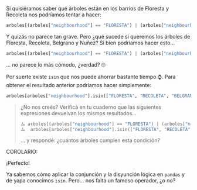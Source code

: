 Si quisiéramos saber qué árboles están en los barrios de Floresta y Recoleta nos podríamos tentar a hacer: 

```python
arboles[(arboles["neighbourhood"] == "FLORESTA") | (arboles["neighbourhood"] == "RECOLETA")]
```

Y quizás no parece tan grave. Pero ¿qué sucede si queremos los árboles de Floresta, Recoleta, Belgrano y Nuñez? Si bien podríamos hacer esto…

```python
arboles[(arboles["neighbourhood"] == "FLORESTA") | (arboles["neighbourhood"] == "Recoleta") | (arboles["neighbourhood"] == "BELGRANO") | (arboles["neighbourhood"] == "NUÑEZ")]
```

… no parece lo más cómodo, ¿verdad? 🙄

Por suerte existe `isin` que nos puede ahorrar bastante tiempo ⌚. Para obtener el resultado anterior podríamos hacer simplemente:

```python
arboles[arboles["neighbourhood"].isin(["FLORESTA", "RECOLETA", "BELGRANO", "NUÑEZ"])]
```

> ¿No nos creés? Verificá en tu cuaderno que las siguientes expresiones devuelvan los mismos resultados…
>
> ```python
> ム arboles[(arboles["neighbourhood"] == "FLORESTA") | (arboles["neighbourhood"] == "RECOLETA") | (arboles["neighbourhood"] == "BELGRANO") | (arboles["neighbourhood"] == "NUÑEZ")]
> ム  arboles[arboles["neighbourhood"].isin(["FLORESTA", "RECOLETA", "BELGRANO", "NUÑEZ"])]
> ```
> … y respondé: ¿cuántos árboles cumplen esta condición? 

COROLARIO:

¡Perfecto!

Ya sabemos cómo aplicar la conjunción y la disyunción lógica en `pandas` y de yapa conocimos `isin`. Pero... nos falta un famoso operador, ¿o _no_?
